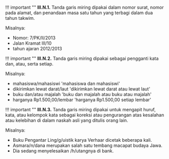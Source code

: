 !!! important ""
	**III.N.1.** Tanda garis miring dipakai dalam nomor surat, nomor pada alamat, dan penandaan masa satu tahun yang terbagi dalam dua tahun takwim.

Misalnya:

- Nomor: 7/PK/II/2013
- Jalan Kramat III/10
- tahun ajaran 2012/2013

!!! important ""
	**III.N.2.** Tanda garis miring dipakai sebagai pengganti kata dan, atau, serta setiap.

Misalnya:

- mahasiswa/mahasiswi 'mahasiswa dan mahasiswi'
- dikirimkan lewat darat/laut 'dikirimkan lewat darat atau lewat laut'
- buku dan/atau majalah 'buku dan majalah atau buku atau majalah'
- harganya Rp1.500,00/lembar 'harganya Rp1.500,00 setiap lembar'

!!! important ""
	**III.N.3.** Tanda garis miring dipakai untuk mengapit huruf, kata, atau kelompok kata sebagai koreksi atau pengurangan atas kesalahan atau kelebihan di dalam naskah asli yang ditulis orang lain.

Misalnya:

- Buku Pengantar Ling/g/uistik karya Verhaar dicetak beberapa kali.
- Asmara/n/dana merupakan salah satu tembang macapat budaya Jawa.
- Dia sedang menyelesaikan /h/utangnya di bank.
